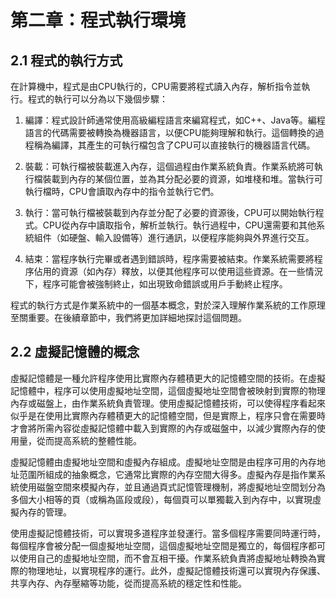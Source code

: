 # 第二章：程式執行環境

## 2.1 程式的執行方式

在計算機中，程式是由CPU執行的，CPU需要將程式讀入內存，解析指令並執行。程式的執行可以分為以下幾個步驟：

1. 編譯：程式設計師通常使用高級編程語言來編寫程式，如C++、Java等。編程語言的代碼需要被轉換為機器語言，以便CPU能夠理解和執行。這個轉換的過程稱為編譯，其產生的可執行檔包含了CPU可以直接執行的機器語言代碼。

2. 裝載：可執行檔被裝載進入內存，這個過程由作業系統負責。作業系統將可執行檔裝載到內存的某個位置，並為其分配必要的資源，如堆棧和堆。當執行可執行檔時，CPU會讀取內存中的指令並執行它們。

3. 執行：當可執行檔被裝載到內存並分配了必要的資源後，CPU可以開始執行程式。CPU從內存中讀取指令，解析並執行。執行過程中，CPU還需要和其他系統組件（如硬盤、輸入設備等）進行通訊，以便程序能夠與外界進行交互。

4. 結束：當程序執行完畢或者遇到錯誤時，程序需要被結束。作業系統需要將程序佔用的資源（如內存）釋放，以便其他程序可以使用這些資源。在一些情況下，程序可能會被強制終止，如出現致命錯誤或用戶手動終止程序。

程式的執行方式是作業系統中的一個基本概念，對於深入理解作業系統的工作原理至關重要。在後續章節中，我們將更加詳細地探討這個問題。

## 2.2 虛擬記憶體的概念

虛擬記憶體是一種允許程序使用比實際內存體積更大的記憶體空間的技術。在虛擬記憶體中，程序可以使用虛擬地址空間，這個虛擬地址空間會被映射到實際的物理內存或磁盤上，由作業系統負責管理。使用虛擬記憶體技術，可以使得程序看起來似乎是在使用比實際內存體積更大的記憶體空間，但是實際上，程序只會在需要時才會將所需內容從虛擬記憶體中載入到實際的內存或磁盤中，以減少實際內存的使用量，從而提高系統的整體性能。

虛擬記憶體由虛擬地址空間和虛擬內存組成。虛擬地址空間是由程序可用的內存地址范圍所組成的抽象概念，它通常比實際的內存空間大得多。虛擬內存是指作業系統使用磁盤空間來模擬內存，並且通過頁式記憶管理機制，將虛擬地址空間划分為多個大小相等的頁（或稱為區段或段），每個頁可以單獨載入到內存中，以實現虛擬內存的管理。

使用虛擬記憶體技術，可以實現多道程序並發運行。當多個程序需要同時運行時，每個程序會被分配一個虛擬地址空間，這個虛擬地址空間是獨立的，每個程序都可以使用自己的虛擬地址空間，而不會互相干擾。作業系統負責將虛擬地址轉換為實際的物理地址，以實現程序的運行。此外，虛擬記憶體技術還可以實現內存保護、共享內存、內存壓縮等功能，從而提高系統的穩定性和性能。